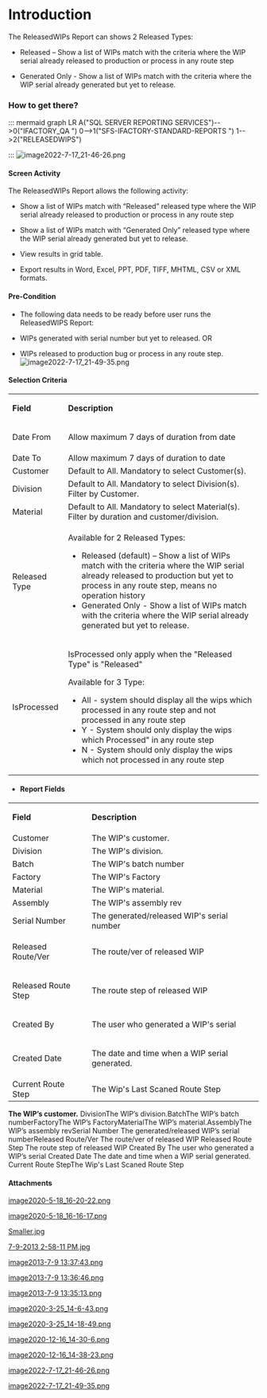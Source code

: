 # Introduction

The ReleasedWIPs Report can shows 2 Released Types:

- Released – Show a list of WIPs match with the criteria where the WIP serial already released to production or process in any route step

- Generated Only - Show a list of WIPs match with the criteria where the WIP serial already generated but yet to release.


### How to get there?



::: mermaid
graph LR
A("SQL SERVER REPORTING SERVICES")-->0("IFACTORY_QA ")
0-->1("SFS-IFACTORY-STANDARD-REPORTS ")
1-->2("RELEASEDWIPS")

:::
![image2022-7-17_21-46-26.png](/.attachments/122749293.png)




#### **Screen Activity** 


The ReleasedWIPs Report allows the following activity:

- Show a list of WIPs match with “Released” released type where the WIP serial already released to production or process in any route step

- Show a list of WIPs match with “Generated Only” released type where the WIP serial already generated but yet to release.

- View results in grid table.

- Export results in Word, Excel, PPT, PDF, TIFF, MHTML, CSV or XML formats.


#### Pre-Condition



- The following data needs to be ready before user runs the ReleasedWIPS Report:


- WIPs generated with serial number but yet to released. OR

- WIPs released to production bug or process in any route step.
![image2022-7-17_21-49-35.png](/.attachments/122749294.png)





#### Selection Criteria



<table class="wrapped confluenceTable"><colgroup><col /><col /></colgroup><tbody><tr><td class="highlight confluenceTd"><p><strong>Field</strong></p></td><td class="highlight confluenceTd"><p><strong>Description</strong></p></td></tr><tr><td colspan="1" class="confluenceTd">Date From</td><td colspan="1" class="confluenceTd"><p>Allow maximum 7 days of duration from date</p></td></tr><tr><td colspan="1" class="confluenceTd">Date To</td><td colspan="1" class="confluenceTd">Allow maximum 7 days of duration to date</td></tr><tr><td colspan="1" class="confluenceTd">Customer</td><td colspan="1" class="confluenceTd">Default to All. Mandatory to select Customer(s).</td></tr><tr><td colspan="1" class="confluenceTd">Division</td><td colspan="1" class="confluenceTd">Default to All. Mandatory to select Division(s). Filter by Customer.</td></tr><tr><td colspan="1" class="confluenceTd">Material</td><td colspan="1" class="confluenceTd">Default to All. Mandatory to select Material(s). Filter by duration and customer/division.</td></tr><tr><td colspan="1" class="confluenceTd">Released Type</td><td colspan="1" class="confluenceTd"><p>Available for 2 Released Types:</p><ul><li>Released (default) – Show a list of WIPs match with the criteria where the WIP serial already released to production but yet to process in any route step, means no operation history</li><li><span style="letter-spacing: 0.0px;">Generated Only - Show a list of WIPs match with the criteria where the WIP serial already generated but yet to release.</span></li></ul></td></tr><tr><td colspan="1" class="confluenceTd">IsProcessed</td><td colspan="1" class="confluenceTd"><p>IsProcessed only apply <span>when the "Released Type" is "Released"</span></p><p>Available for 3 Type:</p><ul><li>All - <span>system should display all the wips which processed in any route step and not processed in any route step</span></li><li><span>Y - System should only display the wips which Processed" in any route step</span></li><li><span>N - System should only display the wips which not processed in any route step</span></li></ul></td></tr></tbody></table>




- #### Report Fields

<table class="wrapped confluenceTable"><colgroup><col /><col /></colgroup><tbody><tr><td class="highlight confluenceTd"><p><strong>Field</strong></p></td><td class="highlight confluenceTd"><p><strong>Description</strong></p></td></tr><tr><td colspan="1" class="confluenceTd">Customer</td><td colspan="1" class="confluenceTd">The WIP's customer.</td></tr><tr><td colspan="1" class="confluenceTd">Division</td><td colspan="1" class="confluenceTd">The WIP's division.</td></tr><tr><td colspan="1" class="confluenceTd">Batch</td><td colspan="1" class="confluenceTd">The WIP's batch number</td></tr><tr><td colspan="1" class="confluenceTd">Factory</td><td colspan="1" class="confluenceTd">The WIP's Factory</td></tr><tr><td colspan="1" class="confluenceTd">Material</td><td colspan="1" class="confluenceTd">The WIP's material.</td></tr><tr><td colspan="1" class="confluenceTd">Assembly</td><td colspan="1" class="confluenceTd">The WIP's assembly rev</td></tr><tr><td colspan="1" class="confluenceTd">Serial Number </td><td colspan="1" class="confluenceTd">The generated/released WIP's serial number</td></tr><tr><td colspan="1" class="confluenceTd"><p>Released Route/Ver</p></td><td colspan="1" class="confluenceTd"><p>The route/ver of released WIP</p></td></tr><tr><td colspan="1" class="confluenceTd"><p>Released Route Step</p></td><td colspan="1" class="confluenceTd"><p>The route step of released WIP</p></td></tr><tr><td colspan="1" class="confluenceTd"><p>Created By</p></td><td colspan="1" class="confluenceTd"><p>The user who generated a WIP's serial</p></td></tr><tr><td colspan="1" class="confluenceTd"><p>Created Date</p></td><td colspan="1" class="confluenceTd"><p>The date and time when a WIP serial generated.</p></td></tr><tr><td colspan="1" class="confluenceTd">Current Route Step</td><td colspan="1" class="confluenceTd">The Wip's Last Scaned Route Step</td></tr></tbody></table>

**The WIP’s customer.** 
DivisionThe WIP’s division.BatchThe WIP’s batch numberFactoryThe WIP’s FactoryMaterialThe WIP’s material.AssemblyThe WIP’s assembly revSerial Number The generated/released WIP’s serial numberReleased Route/Ver
The route/ver of released WIP
Released Route Step
The route step of released WIP
Created By
The user who generated a WIP’s serial
Created Date
The date and time when a WIP serial generated.
Current Route StepThe Wip's Last Scaned Route Step



#### Attachments

[image2020-5-18_16-20-22.png](/.attachments/84705388.png)
[image2020-5-18_16-16-17.png](/.attachments/84705389.png)
[Smaller.jpg](/.attachments/84705390.jpg)
[7-9-2013 2-58-11 PM.jpg](/.attachments/84705391.jpg)
[image2013-7-9 13:37:43.png](/.attachments/84705392.png)
[image2013-7-9 13:36:46.png](/.attachments/84705393.png)
[image2013-7-9 13:35:13.png](/.attachments/84705394.png)
[image2020-3-25_14-6-43.png](/.attachments/84705395.png)
[image2020-3-25_14-18-49.png](/.attachments/84705396.png)
[image2020-12-16_14-30-6.png](/.attachments/84705397.png)
[image2020-12-16_14-38-23.png](/.attachments/84705398.png)
[image2022-7-17_21-46-26.png](/.attachments/122749293.png)
[image2022-7-17_21-49-35.png](/.attachments/122749294.png)
